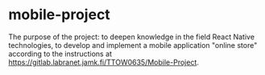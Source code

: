 # mobile-project
The purpose of the project: to deepen knowledge in the field React Native technologies, to develop and implement a mobile application "online store" according to the instructions at https://gitlab.labranet.jamk.fi/TTOW0635/Mobile-Project.
